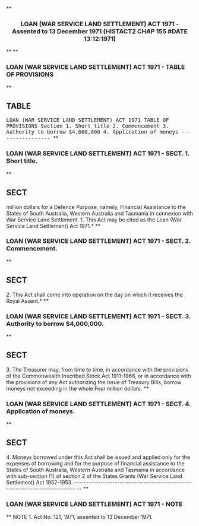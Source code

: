 **<b>

### <center><name>LOAN (WAR SERVICE LAND SETTLEMENT) ACT 1971 - Assented to 13 December 1971 (HISTACT2 CHAP 155 #DATE 13:12:1971) </name></center>
</b>** 
**<b>

### <name>LOAN (WAR SERVICE LAND SETTLEMENT) ACT 1971 - TABLE OF PROVISIONS </name>
</b>** 

## TABLE
<tables> <tt><lf>                LOAN  (WAR  SERVICE  LAND  SETTLEMENT)  ACT  1971<lf> <lf>                              TABLE  OF  PROVISIONS<lf> Section<lf>   1\.        Short title<lf>   2\.        Commencement<lf>   3\.        Authority to borrow $4,000,000<lf>   4\.        Application of moneys<lf> <lf>                                -----------------<lf> </lf></lf></lf></lf></lf></lf></lf></lf></lf></lf></lf></tt></tables>
**<b>

### <name>LOAN (WAR SERVICE LAND SETTLEMENT) ACT 1971 - SECT. 1\. Short title. </name>
</b>** 

## SECT
<sect> million dollars for a Defence Purpose, namely, Financial Assistance to the States of South Australia, Western Australia and Tasmania in connexion with War Service Land Settlement.<lf>   1\. This Act may be cited as the Loan (War Service Land Settlement) Act 1971.* <lf> </lf></lf></sect>
**<b>

### <name>LOAN (WAR SERVICE LAND SETTLEMENT) ACT 1971 - SECT. 2\. Commencement. </name>
</b>** 

## SECT
<sect>   2\. This Act shall come into operation on the day on which it receives the Royal Assent.*<lf> </lf></sect>
**<b>

### <name>LOAN (WAR SERVICE LAND SETTLEMENT) ACT 1971 - SECT. 3\. Authority to borrow $4,000,000\. </name>
</b>** 

## SECT
<sect>   3\. The Treasurer may, from time to time, in accordance with the provisions of the Commonwealth Inscribed Stock Act 1911-1966, or in accordance with the provisions of any Act authorizing the issue of Treasury Bills, borrow moneys not exceeding in the whole Four million dollars.<lf> </lf></sect>
**<b>

### <name>LOAN (WAR SERVICE LAND SETTLEMENT) ACT 1971 - SECT. 4\. Application of moneys. </name>
</b>** 

## SECT
<sect>   4\. Moneys borrowed under this Act shall be issued and applied only for the expenses of borrowing and for the purpose of financial assistance to the States of South Australia, Western Australia and Tasmania in accordance with sub-section (1) of section 2 of the States Grants (War Service Land Settlement) Act 1952-1953.<lf> ------------------------------------------------------------------------------ -- <lf> </lf></lf></sect>
**<b>

### <name>LOAN (WAR SERVICE LAND SETTLEMENT) ACT 1971 - NOTE </name>
</b>** <lf>                                       NOTE<lf> 1\.  Act No. 121, 1971; assented to 13 December 1971\. </lf></lf>
